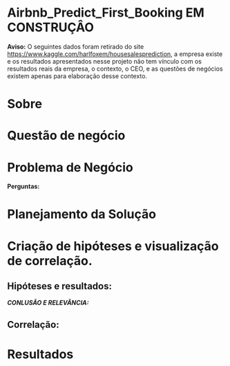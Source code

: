 # Airbnb_Predict_First_Booking EM CONSTRUÇÂO



**Aviso:** O seguintes dados foram retirado do site https://www.kaggle.com/harlfoxem/housesalesprediction, a empresa existe e os resultados apresentados nesse projeto não tem vínculo com os resultados reais da empresa, o contexto, o CEO, e as questões de negócios existem apenas para elaboração desse contexto.

# Sobre



# Questão de negócio



# Problema de Negócio



**Perguntas:**




# Planejamento da Solução

# Criação de hipóteses e visualização de correlação.

## Hipóteses e resultados:




***CONLUSÃO E RELEVÂNCIA:***


## Correlação:




# Resultados 

 






